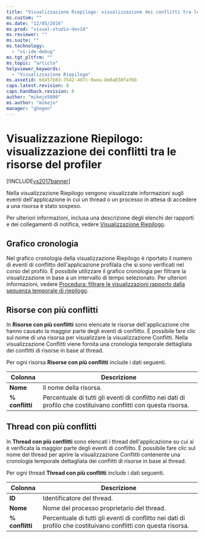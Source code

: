 ```yaml
---
title: "Visualizzazione Riepilogo: visualizzazione dei conflitti tra le risorse del profiler | Microsoft Docs"
ms.custom: ""
ms.date: "12/05/2016"
ms.prod: "visual-studio-dev14"
ms.reviewer: ""
ms.suite: ""
ms.technology: 
  - "vs-ide-debug"
ms.tgt_pltfrm: ""
ms.topic: "article"
helpviewer_keywords: 
  - "Visualizzazione Riepilogo"
ms.assetid: 6da57b83-7b42-4d7c-9aea-8e0a830faf6b
caps.latest.revision: 8
caps.handback.revision: 8
author: "mikejo5000"
ms.author: "mikejo"
manager: "ghogen"
---
```

# Visualizzazione Riepilogo: visualizzazione dei conflitti tra le risorse del profiler
[!INCLUDE[vs2017banner](../code-quality/includes/vs2017banner.md)]

Nella visualizzazione Riepilogo vengono visualizzate informazioni sugli eventi dell'applicazione in cui un thread o un processo in attesa di accedere a una risorsa è stato sospeso.  
  
 Per ulteriori informazioni, inclusa una descrizione degli elenchi dei rapporti e dei collegamenti di notifica, vedere [Visualizzazione Riepilogo](../profiling/summary-view.md).  
  
## Grafico cronologia  
 Nel grafico cronologia della visualizzazione Riepilogo è riportato il numero di eventi di conflitto dell'applicazione profilata che si sono verificati nel corso del profilo.  È possibile utilizzare il grafico cronologia per filtrare la visualizzazione in base a un intervallo di tempo selezionato.  Per ulteriori informazioni, vedere [Procedura: filtrare le visualizzazioni rapporto dalla sequenza temporale di riepilogo](../profiling/how-to-filter-report-views-from-the-summary-timeline.md).  
  
## Risorse con più conflitti  
 In **Risorse con più conflitti** sono elencate le risorse dell'applicazione che hanno causato la maggior parte degli eventi di conflitto.  È possibile fare clic sul nome di una risorsa per visualizzare la visualizzazione Conflitti.  Nella visualizzazione Conflitti viene fornita una cronologia temporale dettagliata dei conflitti di risorse in base al thread.  
  
 Per ogni risorsa **Risorse con più conflitti** include i dati seguenti.  
  
|Colonna|Descrizione|  
|-------------|-----------------|  
|**Nome**|Il nome della risorsa.|  
|**% conflitti**|Percentuale di tutti gli eventi di conflitto nei dati di profilo che costituivano conflitti con questa risorsa.|  
  
## Thread con più conflitti  
 In **Thread con più conflitti** sono elencati i thread dell'applicazione su cui si è verificata la maggior parte degli eventi di conflitto.  È possibile fare clic sul nome del thread per aprire la visualizzazione Conflitti contenente una cronologia temporale dettagliata dei conflitti di risorse in base al thread.  
  
 Per ogni thread **Thread con più conflitti** include i dati seguenti.  
  
|Colonna|Descrizione|  
|-------------|-----------------|  
|**ID**|Identificatore del thread.|  
|**Nome**|Nome del processo proprietario del thread.|  
|**% conflitti**|Percentuale di tutti gli eventi di conflitto nei dati di profilo che costituivano conflitti con questa risorsa.|